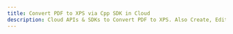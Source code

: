 ---title: Convert PDF to XPS via Cpp SDK in Clouddescription: Cloud APIs & SDKs to Convert PDF to XPS. Also Create, Edit & Render Microsoft Word & OpenOffice documents in the Cloud.---
